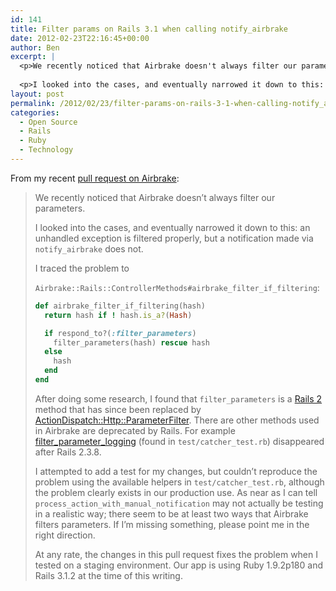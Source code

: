 ```yaml
---
id: 141
title: Filter params on Rails 3.1 when calling notify_airbrake
date: 2012-02-23T22:16:45+00:00
author: Ben
excerpt: |
  <p>We recently noticed that Airbrake doesn't always filter our parameters.</p>
  
  <p>I looked into the cases, and eventually narrowed it down to this:  an unhandled exception is filtered properly, but a notification made via <code>notify_airbrake</code> does not.</p>
layout: post
permalink: /2012/02/23/filter-params-on-rails-3-1-when-calling-notify_airbrake/
categories:
  - Open Source
  - Rails
  - Ruby
  - Technology
---
```

From my recent [pull request on Airbrake](https://github.com/airbrake/airbrake/pull/59):

> We recently noticed that Airbrake doesn&#8217;t always filter our parameters.
>
> I looked into the cases, and eventually narrowed it down to this: an unhandled exception is filtered properly, but a notification made via `notify_airbrake` does not.
>
> I traced the problem to
>
> `Airbrake::Rails::ControllerMethods#airbrake_filter_if_filtering`:
>
> ```ruby
> def airbrake_filter_if_filtering(hash)
>   return hash if ! hash.is_a?(Hash)
>
>   if respond_to?(:filter_parameters)
>     filter_parameters(hash) rescue hash
>   else
>     hash
>   end
> end
> ```
>
> After doing some research, I found that `filter_parameters` is a [Rails 2](https://github.com/rails/rails/blob/v2.1.2/actionpack/lib/action_controller/base.rb#L487) method that has since been replaced by [ActionDispatch::Http::ParameterFilter](http://stackoverflow.com/questions/6152388/manually-filter-parameters-in-rails). There are other methods used in Airbrake are deprecated by Rails. For example [filter\_parameter\_logging](http://apidock.com/rails/ActionController/Base/filter_parameter_logging/class) (found in `test/catcher_test.rb`) disappeared after Rails 2.3.8.
>
> I attempted to add a test for my changes, but couldn&#8217;t reproduce the problem using the available helpers in `test/catcher_test.rb`, although the problem clearly exists in our production use. As near as I can tell `process_action_with_manual_notification` may not actually be testing in a realistic way; there seem to be at least two ways that Airbrake filters parameters. If I&#8217;m missing something, please point me in the right direction.
>
> At any rate, the changes in this pull request fixes the problem when I tested on a staging environment. Our app is using Ruby 1.9.2p180 and Rails 3.1.2 at the time of this writing.
